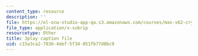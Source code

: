 ```yaml
---
content_type: resource
description: ''
file: https://ol-ocw-studio-app-qa.s3.amazonaws.com/courses/mas-s62-cryptocurrency-engineering-and-design-spring-2018/c15a3ca278364def5f34051fb77d8bc9_yKa-KxY-YJk.srt
file_type: application/x-subrip
resourcetype: Other
title: 3play caption file
uid: c15a3ca2-7836-4def-5f34-051fb77d8bc9
---
```

